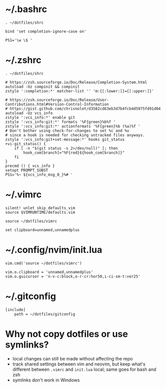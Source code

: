 # ~/.bashrc

    . ~/dotfiles/shrc

    bind 'set completion-ignore-case on'

    PS1='\w \$ '

# ~/.zshrc

    . ~/dotfiles/shrc

    # https://zsh.sourceforge.io/Doc/Release/Completion-System.html
    autoload -Uz compinit && compinit
    zstyle ':completion:*' matcher-list '' 'm:{[:lower:]}={[:upper:]}'

    # https://zsh.sourceforge.io/Doc/Release/User-Contributions.html#Version-Control-Information
    # https://gist.github.com/chrisnolet/d3582cd63eb3d7b4fcb4d5975fd91d04
    autoload -Uz vcs_info
    zstyle ':vcs_info:*' enable git
    zstyle ':vcs_info:git:*' formats '%F{green}%b%f '
    zstyle ':vcs_info:git:*' actionformats '%F{green}%b (%a)%f '
    # Don't bother using check-for-changes to set %c and %u
    # since a hook is needed for checking untracked files anyways.
    zstyle ':vcs_info:git+set-message:*' hooks git_status
    +vi-git_status() {
    	if [ -n "$(git status -s 2>/dev/null)" ]; then
    		hook_com[branch]="%F{red}${hook_com[branch]}"
    	fi
    }
    precmd () { vcs_info }
    setopt PROMPT_SUBST
    PS1='%~ ${vcs_info_msg_0_}%# '

# ~/.vimrc

    silent! unlet skip_defaults_vim
    source $VIMRUNTIME/defaults.vim

    source ~/dotfiles/vimrc

    set clipboard=unnamed,unnamedplus

# ~/.config/nvim/init.lua

    vim.cmd('source ~/dotfiles/vimrc')

    vim.o.clipboard = 'unnamed,unnamedplus'
    vim.o.guicursor = 'n-v-c:block,o-r-cr:hor50,i-ci-sm-t:ver25'

# ~/.gitconfig

    [include]
    	path = ~/dotfiles/gitconfig

# Why not copy dotfiles or use symlinks?

- local changes can still be made without affecting the repo
- track shared settings between vim and neovim,
  but keep what's different between `.vimrc` and `init.lua` local;
  same goes for bash and zsh
- symlinks don't work in Windows

